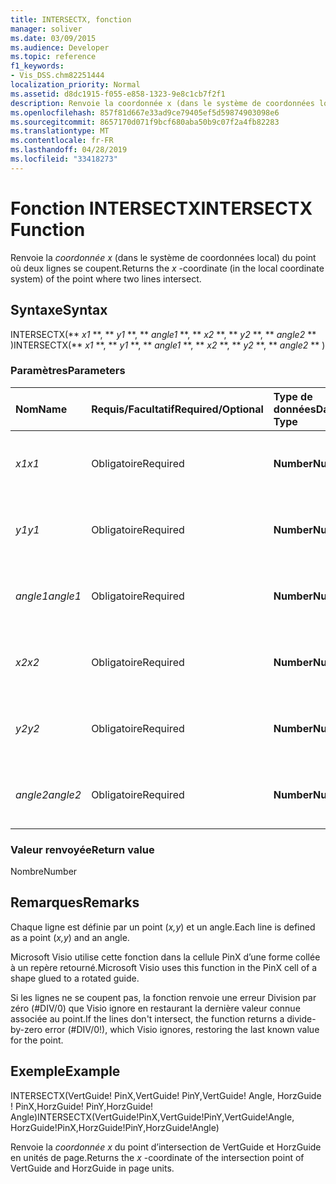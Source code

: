 ```yaml
---
title: INTERSECTX, fonction
manager: soliver
ms.date: 03/09/2015
ms.audience: Developer
ms.topic: reference
f1_keywords:
- Vis_DSS.chm82251444
localization_priority: Normal
ms.assetid: d8dc1915-f055-e858-1323-9e8c1cb7f2f1
description: Renvoie la coordonnée x (dans le système de coordonnées local) du point où deux lignes se coupent.
ms.openlocfilehash: 857f81d667e33ad9ce79405ef5d59874903098e6
ms.sourcegitcommit: 8657170d071f9bcf680aba50b9c07f2a4fb82283
ms.translationtype: MT
ms.contentlocale: fr-FR
ms.lasthandoff: 04/28/2019
ms.locfileid: "33418273"
---
```

# <a name="intersectx-function"></a><span data-ttu-id="709f2-103">Fonction INTERSECTX</span><span class="sxs-lookup"><span data-stu-id="709f2-103">INTERSECTX Function</span></span>

<span data-ttu-id="709f2-104">Renvoie la  *coordonnée x*  (dans le système de coordonnées local) du point où deux lignes se coupent.</span><span class="sxs-lookup"><span data-stu-id="709f2-104">Returns the  *x*  -coordinate (in the local coordinate system) of the point where two lines intersect.</span></span> 
  
## <a name="syntax"></a><span data-ttu-id="709f2-105">Syntaxe</span><span class="sxs-lookup"><span data-stu-id="709f2-105">Syntax</span></span>

<span data-ttu-id="709f2-106">INTERSECTX(\*\* *x1* \*\*, \*\* *y1* \*\*, \*\* *angle1* \*\*, \*\* *x2* \*\*, \*\* *y2* \*\*, \*\* *angle2* \*\* )</span><span class="sxs-lookup"><span data-stu-id="709f2-106">INTERSECTX(\*\* *x1* \*\*, \*\* *y1* \*\*, \*\* *angle1* \*\*, \*\* *x2* \*\*, \*\* *y2* \*\*, \*\* *angle2* \*\* )</span></span> 
  
### <a name="parameters"></a><span data-ttu-id="709f2-107">Paramètres</span><span class="sxs-lookup"><span data-stu-id="709f2-107">Parameters</span></span>

|<span data-ttu-id="709f2-108">**Nom**</span><span class="sxs-lookup"><span data-stu-id="709f2-108">**Name**</span></span>|<span data-ttu-id="709f2-109">**Requis/Facultatif**</span><span class="sxs-lookup"><span data-stu-id="709f2-109">**Required/Optional**</span></span>|<span data-ttu-id="709f2-110">**Type de données**</span><span class="sxs-lookup"><span data-stu-id="709f2-110">**Data Type**</span></span>|<span data-ttu-id="709f2-111">**Description**</span><span class="sxs-lookup"><span data-stu-id="709f2-111">**Description**</span></span>|
|:-----|:-----|:-----|:-----|
| <span data-ttu-id="709f2-112">_x1_</span><span class="sxs-lookup"><span data-stu-id="709f2-112">_x1_</span></span> <br/> |<span data-ttu-id="709f2-113">Obligatoire</span><span class="sxs-lookup"><span data-stu-id="709f2-113">Required</span></span>  <br/> |<span data-ttu-id="709f2-114">**Number**</span><span class="sxs-lookup"><span data-stu-id="709f2-114">**Number**</span></span> <br/> |<span data-ttu-id="709f2-115">Coordonnée  _x_ d’un point sur la première ligne.</span><span class="sxs-lookup"><span data-stu-id="709f2-115">The  _x_-coordinate of a point on the first line.</span></span>  <br/> |
| <span data-ttu-id="709f2-116">_y1_</span><span class="sxs-lookup"><span data-stu-id="709f2-116">_y1_</span></span> <br/> |<span data-ttu-id="709f2-117">Obligatoire</span><span class="sxs-lookup"><span data-stu-id="709f2-117">Required</span></span>  <br/> |<span data-ttu-id="709f2-118">**Number**</span><span class="sxs-lookup"><span data-stu-id="709f2-118">**Number**</span></span> <br/> |<span data-ttu-id="709f2-119">Coordonnée  _y_ d’un point sur la première ligne.</span><span class="sxs-lookup"><span data-stu-id="709f2-119">The  _y_-coordinate of a point on the first line.</span></span>  <br/> |
| <span data-ttu-id="709f2-120">_angle1_</span><span class="sxs-lookup"><span data-stu-id="709f2-120">_angle1_</span></span> <br/> |<span data-ttu-id="709f2-121">Obligatoire</span><span class="sxs-lookup"><span data-stu-id="709f2-121">Required</span></span>  <br/> |<span data-ttu-id="709f2-122">**Number**</span><span class="sxs-lookup"><span data-stu-id="709f2-122">**Number**</span></span> <br/> | <span data-ttu-id="709f2-123">Valeur de la cellule Angle de la première ligne.</span><span class="sxs-lookup"><span data-stu-id="709f2-123">The value of the Angle cell for the first line.</span></span>  <br/> |
| <span data-ttu-id="709f2-124">_x2_</span><span class="sxs-lookup"><span data-stu-id="709f2-124">_x2_</span></span> <br/> |<span data-ttu-id="709f2-125">Obligatoire</span><span class="sxs-lookup"><span data-stu-id="709f2-125">Required</span></span>  <br/> |<span data-ttu-id="709f2-126">**Number**</span><span class="sxs-lookup"><span data-stu-id="709f2-126">**Number**</span></span> <br/> |<span data-ttu-id="709f2-127">Coordonnée  _x_ d’un point sur la deuxième ligne.</span><span class="sxs-lookup"><span data-stu-id="709f2-127">The  _x_-coordinate of a point on the second line.</span></span>  <br/> |
| <span data-ttu-id="709f2-128">_y2_</span><span class="sxs-lookup"><span data-stu-id="709f2-128">_y2_</span></span> <br/> |<span data-ttu-id="709f2-129">Obligatoire</span><span class="sxs-lookup"><span data-stu-id="709f2-129">Required</span></span>  <br/> |<span data-ttu-id="709f2-130">**Number**</span><span class="sxs-lookup"><span data-stu-id="709f2-130">**Number**</span></span> <br/> |<span data-ttu-id="709f2-131">Coordonnée  _y_ d’un point sur la deuxième ligne.</span><span class="sxs-lookup"><span data-stu-id="709f2-131">The  _y_-coordinate of a point on the second line.</span></span>  <br/> |
| <span data-ttu-id="709f2-132">_angle2_</span><span class="sxs-lookup"><span data-stu-id="709f2-132">_angle2_</span></span> <br/> |<span data-ttu-id="709f2-133">Obligatoire</span><span class="sxs-lookup"><span data-stu-id="709f2-133">Required</span></span>  <br/> |<span data-ttu-id="709f2-134">**Number**</span><span class="sxs-lookup"><span data-stu-id="709f2-134">**Number**</span></span> <br/> |<span data-ttu-id="709f2-135">Valeur de la cellule Angle de la deuxième ligne.</span><span class="sxs-lookup"><span data-stu-id="709f2-135">The value of the Angle cell for the second line.</span></span>  <br/> |
   
### <a name="return-value"></a><span data-ttu-id="709f2-136">Valeur renvoyée</span><span class="sxs-lookup"><span data-stu-id="709f2-136">Return value</span></span>

<span data-ttu-id="709f2-137">Nombre</span><span class="sxs-lookup"><span data-stu-id="709f2-137">Number</span></span>
  
## <a name="remarks"></a><span data-ttu-id="709f2-138">Remarques</span><span class="sxs-lookup"><span data-stu-id="709f2-138">Remarks</span></span>

<span data-ttu-id="709f2-139">Chaque ligne est définie par un point (*x,y*) et un angle.</span><span class="sxs-lookup"><span data-stu-id="709f2-139">Each line is defined as a point (*x,y*) and an angle.</span></span> 
  
<span data-ttu-id="709f2-140">Microsoft Visio utilise cette fonction dans la cellule PinX d’une forme collée à un repère retourné.</span><span class="sxs-lookup"><span data-stu-id="709f2-140">Microsoft Visio uses this function in the PinX cell of a shape glued to a rotated guide.</span></span> 
  
<span data-ttu-id="709f2-141">Si les lignes ne se coupent pas, la fonction renvoie une erreur Division par zéro (#DIV/0) que Visio ignore en restaurant la dernière valeur connue associée au point.</span><span class="sxs-lookup"><span data-stu-id="709f2-141">If the lines don't intersect, the function returns a divide-by-zero error (#DIV/0!), which Visio ignores, restoring the last known value for the point.</span></span> 
  
## <a name="example"></a><span data-ttu-id="709f2-142">Exemple</span><span class="sxs-lookup"><span data-stu-id="709f2-142">Example</span></span>

<span data-ttu-id="709f2-143">INTERSECTX(VertGuide! PinX,VertGuide! PinY,VertGuide! Angle, HorzGuide ! PinX,HorzGuide! PinY,HorzGuide! Angle)</span><span class="sxs-lookup"><span data-stu-id="709f2-143">INTERSECTX(VertGuide!PinX,VertGuide!PinY,VertGuide!Angle, HorzGuide!PinX,HorzGuide!PinY,HorzGuide!Angle)</span></span> 
  
<span data-ttu-id="709f2-144">Renvoie la  *coordonnée x*  du point d’intersection de VertGuide et HorzGuide en unités de page.</span><span class="sxs-lookup"><span data-stu-id="709f2-144">Returns the  *x*  -coordinate of the intersection point of VertGuide and HorzGuide in page units.</span></span> 
  

